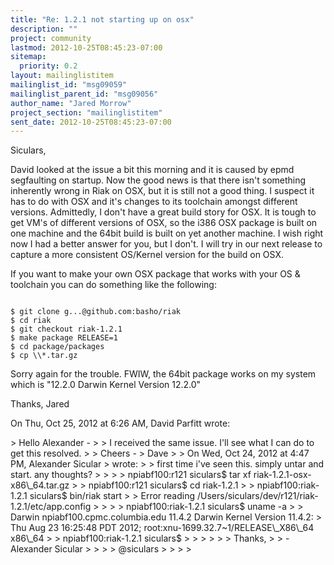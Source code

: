 ```yaml
---
title: "Re: 1.2.1 not starting up on osx"
description: ""
project: community
lastmod: 2012-10-25T08:45:23-07:00
sitemap:
  priority: 0.2
layout: mailinglistitem
mailinglist_id: "msg09059"
mailinglist_parent_id: "msg09056"
author_name: "Jared Morrow"
project_section: "mailinglistitem"
sent_date: 2012-10-25T08:45:23-07:00
---
```



Siculars,

David looked at the issue a bit this morning and it is caused by epmd
segfaulting on startup. Now the good news is that there isn't
something inherently wrong in Riak on OSX, but it is still not a good
thing. I suspect it has to do with OSX and it's changes to its toolchain
amongst different versions. Admittedly, I don't have a great build story
for OSX. It is tough to get VM's of different versions of OSX, so the i386
OSX package is built on one machine and the 64bit build is built on yet
another machine. I wish right now I had a better answer for you, but I
don't. I will try in our next release to capture a more consistent
OS/Kernel version for the build on OSX.

If you want to make your own OSX package that works with your OS &
toolchain you can do something like the following:

```

$ git clone g...@github.com:basho/riak
$ cd riak
$ git checkout riak-1.2.1
$ make package RELEASE=1
$ cd package/packages
$ cp \\*.tar.gz 

```

Sorry again for the trouble. FWIW, the 64bit package works on my system
which is "12.2.0 Darwin Kernel Version 12.2.0"

Thanks,
Jared

On Thu, Oct 25, 2012 at 6:26 AM, David Parfitt  wrote:

&gt; Hello Alexander -
&gt;
&gt; I received the same issue. I'll see what I can do to get this resolved.
&gt;
&gt; Cheers -
&gt; Dave
&gt;
&gt; On Wed, Oct 24, 2012 at 4:47 PM, Alexander Sicular 
&gt; wrote:
&gt; &gt; first time i've seen this. simply untar and start. any thoughts?
&gt; &gt;
&gt; &gt; npiabf100:r121 siculars$ tar xf riak-1.2.1-osx-x86\\_64.tar.gz
&gt; &gt; npiabf100:r121 siculars$ cd riak-1.2.1
&gt; &gt; npiabf100:riak-1.2.1 siculars$ bin/riak start
&gt; &gt; Error reading /Users/siculars/dev/r121/riak-1.2.1/etc/app.config
&gt; &gt;
&gt; &gt; npiabf100:riak-1.2.1 siculars$ uname -a
&gt; &gt; Darwin npiabf100.cpmc.columbia.edu 11.4.2 Darwin Kernel Version 11.4.2:
&gt; Thu Aug 23 16:25:48 PDT 2012; root:xnu-1699.32.7~1/RELEASE\\_X86\\_64 x86\\_64
&gt; &gt; npiabf100:riak-1.2.1 siculars$
&gt; &gt;
&gt; &gt;
&gt; &gt; Thanks,
&gt; &gt; -Alexander Sicular
&gt; &gt;
&gt; &gt; @siculars
&gt; &gt;
&gt; &gt;

